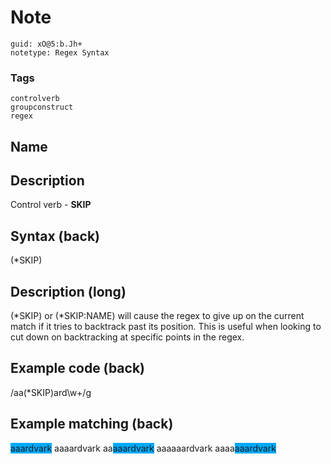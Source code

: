 # Note
```
guid: xO@5:b.Jh+
notetype: Regex Syntax
```

### Tags
```
controlverb
groupconstruct
regex
```

## Name


## Description
Control verb - <b>SKIP</b>

## Syntax (back)
<div>
  (*SKIP)
</div>

## Description (long)
<div>
  <div>
    <div>
      (*SKIP) or (*SKIP:NAME) will cause the regex to give up on
      the current match if it tries to backtrack past its position.
      This is useful when looking to cut down on backtracking at
      specific points in the regex.
    </div>
  </div>
</div>

## Example code (back)
<div>
  /aa(*SKIP)ard\w+/g
</div>

## Example matching (back)
<span style="background-color: rgb(0, 170, 255);">aaardvark</span>
aaaardvark aa<span style="background-color: rgb(0, 170,
255);">aaardvark</span> aaaaaardvark aaaa<span style= 
"background-color: rgb(0, 170, 255);">aaardvark</span>

